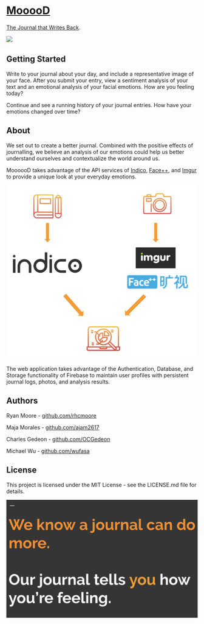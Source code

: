 # [MooooD](rhcmoore.github.io/Project1/)

[The Journal that Writes Back](https://rhcmoore.github.io/Project1/). 

<img src="https://media.giphy.com/media/ksKF7WxzcdE11dD2gj/giphy.gif" width="500">

## Getting Started 
Write to your journal about your day, and include a representative image of your face. After you submit your entry, view a sentiment analysis of your text and an emotional analysis of your facial emotions. How are you feeling today?

Continue and see a running history of your journal entries. How have your emotions changed over time? 

## About

We set out to create a better journal. Combined with the positive effects of journalling, we believe an analysis of our emotions could help us better understand ourselves and contextualize the world around us.

MoooooD takes advantage of the API services of [Indico](https://indico.io/), [Face++](https://www.faceplusplus.com/), and [Imgur](https://api.imgur.com/) to provide a unique look at your everyday emotions.

<img src="./img/readFlow.png">

The web application takes advantage of the Authentication, Database, and Storage functionality of Firebase to maintain user profiles with persistent journal logs, photos, and analysis results.



## Authors
Ryan Moore - [github.com/rhcmoore](https://github.com/rhcmoore)

Maja Morales - [github.com/ajam2617](https://github.com/ajam2617)

Charles Gedeon - [github.com/OCGedeon](https://github.com/OCGedeon)

Michael Wu - [github.com/wufasa](https://github.com/wufasa)

## License
This project is licensed under the MIT License - see the LICENSE.md file for details.

<img src="./img/readText.png">
